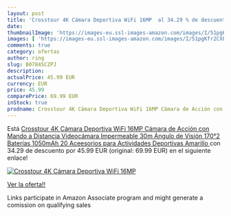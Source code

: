```yaml
---
layout: post
title: 'Crosstour 4K Cámara Deportiva WiFi 16MP  al 34.29 % de descuento'
date: 
thumbnailImage: 'https://images-eu.ssl-images-amazon.com/images/I/51pgKfr2CXL._SL200_.jpg'
images: [ 'https://images-eu.ssl-images-amazon.com/images/I/51pgKfr2CXL._SL200_.jpg' ]
comments: true
category: ofertas
author: ring
slug: B0784SCZPJ
description:
actualPrice: 45.99 EUR
currency: EUR
price: 45.99
comparePrice: 69.99 EUR
inStock: true
prodname: Crosstour 4K Cámara Deportiva WiFi 16MP Cámara de Acción con Mando a Distancia Videocámara Impermeable 30m Ángulo de Visión 170°2 Baterías 1050mAh 20 Aceesorios para Actividades Deportivas Amarillo 
---
```


Está [Crosstour 4K Cámara Deportiva WiFi 16MP Cámara de Acción con Mando a Distancia Videocámara Impermeable 30m Ángulo de Visión 170°2 Baterías 1050mAh 20 Aceesorios para Actividades Deportivas Amarillo ](https://www.amazon.es/dp/B0784SCZPJ/?tag=tolees-21) con 34.29 de descuento por 45.99 EUR (original: 69.99 EUR) en el siguiente enlace!

[![Crosstour 4K Cámara Deportiva WiFi 16MP ](https://images-eu.ssl-images-amazon.com/images/I/51pgKfr2CXL._SL200_.jpg)](https://www.amazon.es/dp/B0784SCZPJ/?tag=tolees-21)

[Ver la oferta!!](https://www.amazon.es/dp/B0784SCZPJ/?tag=tolees-21)

Links participate in Amazon Associate program and might generate a comission on qualifying sales


